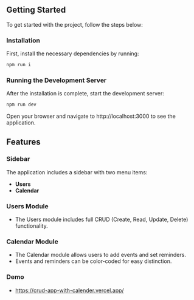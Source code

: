 

## Getting Started

To get started with the project, follow the steps below:

### Installation

First, install the necessary dependencies by running:

```bash
npm run i
```
### Running the Development Server

After the installation is complete, start the development server:
```bash
npm run dev
```

Open your browser and navigate to http://localhost:3000 to see the application.

## Features

### Sidebar

The application includes a sidebar with two menu items:
- **Users**
- **Calendar**

### Users Module

- The Users module includes full CRUD (Create, Read, Update, Delete) functionality.

### Calendar Module

- The Calendar module allows users to add events and set reminders.
- Events and reminders can be color-coded for easy distinction.

### Demo
- https://crud-app-with-calender.vercel.app/